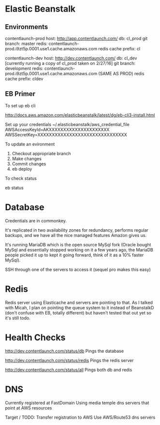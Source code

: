 # Elastic Beanstalk

## Environments

contentlaunch-prod
host: http://app.contentlaunch.com/
db: cl_prod
git branch: master
redis: contentlaunch-prod.i9zt5p.0001.use1.cache.amazonaws.com
redis cache prefix: cl


contentlaunch-dev
host: http://dev.contentlaunch.com/
db: cl_dev  [currently running a copy of cl_prod taken on 2/27/16]
git branch: development
redis: contentlaunch-prod.i9zt5p.0001.use1.cache.amazonaws.com (SAME AS PROD)
redis cache prefix: cldev


## EB Primer

To set up eb cli

http://docs.aws.amazon.com/elasticbeanstalk/latest/dg/eb-cli3-install.html

Set up your credentials
~/.elasticbeanstalk/aws_credential_file
AWSAccessKeyId=AKXXXXXXXXXXXXXXXXXXXXX
AWSSecretKey=XXXXXXXXXXXXXXXXXXXXXXXXXXXXXXX

To update an evironment

1. Checkout appropriate branch
2. Make changes
3. Commit changes
4. eb deploy

To check status

eb status


# Database

Credentials are in commonkey.

It's replicated in two availability zones for redundancy, performs regular backups, and we have all the nice managed features Amazon gives us.

It's running MariaDB which is the open source MySql fork (Oracle bought MySql and essentially stopped working on it a few years ago, the MariaDB people picked it up to kept it going forward, think of it as a 10% faster MySql).

SSH through one of the servers to access it (sequel pro makes this easy)

# Redis

Redis server using Elasticache and servers are pointing to that.
As I talked with Micah, I plan on pointing the queue system to it instead of BeanstalkD (don't confuse with EB, totally different) but haven't tested that out yet so it's still todo.


# Health Checks

http://dev.contentlaunch.com/status/db
Pings the database

http://dev.contentlaunch.com/status/redis
Pings the redis server

http://dev.contentlaunch.com/status/all
Pings both db and redis



# DNS

Currently registered at FastDomain
Using media temple dns servers that point at AWS resources

Target / TODO:
Transfer registration to AWS
Use AWS/Route53 dns servers

